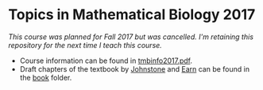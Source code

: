 # Topics in Mathematical Biology 2017

_This course was planned for Fall 2017 but was cancelled.  I'm retaining this repository for the next time I teach this course._

- Course information can be found in [tmbinfo2017.pdf](tmbinfo2017.pdf "Math 747 course information sheet").
- Draft chapters of the textbook by [Johnstone](http://www.zoo.cam.ac.uk/directory/rufus-johnstone "Rufus Johnstone") and [Earn](https://ms.mcmaster.ca/earn/ "David Earn") can be found in the [book](book "Game Theory for Biologists") folder.
